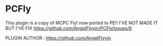 # PCFly
This plugin is a copy of MCPC Fly! now ported to PE!!
I'VE NOT MADE IT BUT I'VE FIX https://github.com/AngelFlyyin/PCFly/issues/6

PLUGIN AUTHOR : https://github.com/AngelFlyyin

